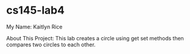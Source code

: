 # cs145-lab4

My Name: Kaitlyn Rice

About This Project: This lab creates a circle using get set methods then compares two circles to each other.
